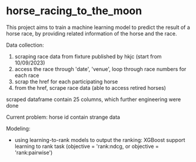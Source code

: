 # horse_racing_to_the_moon


This project aims to train a machine learning model to predict the result of a horse race, by providing related information of the horse and the race.

Data collection:
1) scraping race data from fixture published by hkjc (start from 10/09/2023)
2) access the race through 'date', 'venue', loop through race numbers for each race 
3) scrap the href for each participating horse 
4) from the href, scrape race data (able to access retired horses)

scraped dataframe contain 25 columns, which further engineering were done

Current problem: horse id contain strange data


Modeling:
- using learning-to-rank models to output the ranking:
    XGBoost support learning to rank task (objective = 'rank:ndcg, or objective = 'rank:pairwise')